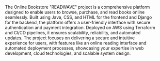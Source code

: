 The Online Bookstore "READWAVE" project is a comprehensive platform designed to enable users to browse, purchase, and read books online seamlessly. Built using Java, CSS, and HTML for the frontend and Django for the backend, the platform offers a user-friendly interface with secure authentication and payment integration. Deployed on AWS using Terraform and CI/CD pipelines, it ensures scalability, reliability, and automated updates. The project focuses on delivering a secure and intuitive experience for users, with features like an online reading interface and automated deployment processes, showcasing your expertise in web development, cloud technologies, and scalable system design.
